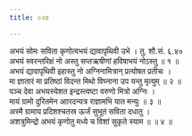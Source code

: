 ```yaml
---
title: ०२७

---
```

अभयं सोमः सविता कृणोत्वभयं द्यावापृथिवी उभे । तु. शौ.सं. ६.४०  
अभयं स्वरन्तरिक्षं नो अस्तु सप्तऋषीणां हविषाभयं नोऽस्तु ॥ १ ॥  
अभयं द्यावापृथिवी इहास्तु नो अग्निनामित्रान् प्रत्योषत प्रतीचः ।  
मा ज्ञातारं मा प्रतिष्ठां विदन्त मिथो विघ्नाना उप यन्तु मृत्युम् ॥ २ ॥  
पञ्च देवा अभयस्येशत इन्द्रस्त्वष्टा वरुणो मित्रो अग्निः ।  
मायं ग्रामो दुरितमेन आारदन्यत्र राज्ञामभि यात मन्युः ॥ ३ ॥  
अस्मै ग्रामाय प्रदिशश्चतस्र ऊर्जं सुभूतं सविता दधातु ।  
अशत्रुमिन्द्रो अभयं कृणोतु मध्ये च विशां सुकृते स्याम ॥ ॥ ४ ॥  